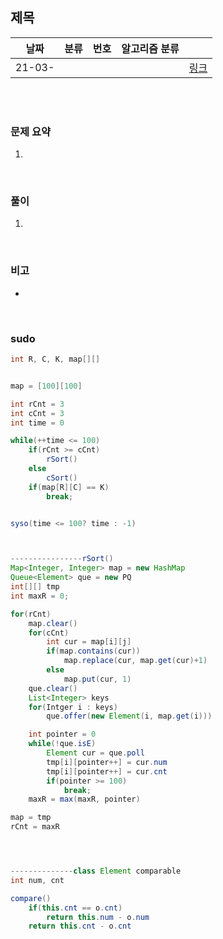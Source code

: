 ## 제목

| 날짜   | 분류 | 번호 | 알고리즘 분류 |                                          |
| ------ | ---- | ---- | ------------- | ---------------------------------------- |
| 21-03- |     |      |               | [링크](https://www.acmicpc.net/problem/) |


<br/><br/>

### 문제 요약 

1. 


<br/>

### 풀이

1. 


<br/>

### 비고

- 


<br/>

### sudo

```java
int R, C, K, map[][]


map = [100][100]

int rCnt = 3
int cCnt = 3
int time = 0

while(++time <= 100)
	if(rCnt >= cCnt)
		rSort()
	else
		cSort()
	if(map[R][C] == K)
		break; 


syso(time <= 100? time : -1)



----------------rSort()
Map<Integer, Integer> map = new HashMap
Queue<Element> que = new PQ
int[][] tmp 
int maxR = 0;

for(rCnt)
	map.clear()
	for(cCnt)
		int cur = map[i][j]
		if(map.contains(cur))
			map.replace(cur, map.get(cur)+1)
		else 
			map.put(cur, 1)
	que.clear()
	List<Integer> keys
	for(Intger i : keys)
		que.offer(new Element(i, map.get(i)))

	int pointer = 0
	while(!que.isE)
		Element cur = que.poll
		tmp[i][pointer++] = cur.num
		tmp[i][pointer++] = cur.cnt
		if(pointer >= 100)
			break;
	maxR = max(maxR, pointer)

map = tmp
rCnt = maxR




--------------class Element comparable
int num, cnt

compare()
	if(this.cnt == o.cnt)
		return this.num - o.num
	return this.cnt - o.cnt
```